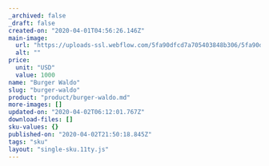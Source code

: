 ```yaml
---
_archived: false
_draft: false
created-on: "2020-04-01T04:56:26.146Z"
main-image:
  url: "https://uploads-ssl.webflow.com/5fa90dfcd7a705403848b306/5fa90dfcd7a705634c48b315_Burger%2008.png"
  alt: ""
price:
  unit: "USD"
  value: 1000
name: "Burger Waldo"
slug: "burger-waldo"
product: "product/burger-waldo.md"
more-images: []
updated-on: "2020-04-02T06:12:01.767Z"
download-files: []
sku-values: {}
published-on: "2020-04-02T21:50:18.845Z"
tags: "sku"
layout: "single-sku.11ty.js"
---
```



